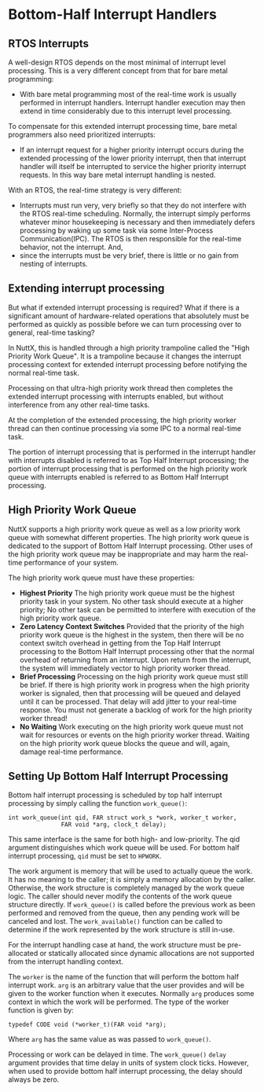 Bottom-Half Interrupt Handlers
==============================

RTOS Interrupts
---------------

A well-design RTOS depends on the most minimal of interrupt level
processing. This is a very different concept from that for bare metal
programming:

-   With bare metal programming most of the real-time work is usually
    performed in interrupt handlers. Interrupt handler execution may
    then extend in time considerably due to this interrupt level
    processing.

To compensate for this extended interrupt processing time, bare metal
programmers also need prioritized interrupts:

-   If an interrupt request for a higher priority interrupt occurs
    during the extended processing of the lower priority interrupt, then
    that interrupt handler will itself be interrupted to service the
    higher priority interrupt requests. In this way bare metal interrupt
    handling is nested.

With an RTOS, the real-time strategy is very different:

-   Interrupts must run very, very briefly so that they do not interfere
    with the RTOS real-time scheduling. Normally, the interrupt simply
    performs whatever minor housekeeping is necessary and then
    immediately defers processing by waking up some task via some
    Inter-Process Communication(IPC). The RTOS is then responsible for
    the real-time behavior, not the interrupt. And,
-   since the interrupts must be very brief, there is little or no gain
    from nesting of interrupts.

Extending interrupt processing
------------------------------

But what if extended interrupt processing is required? What if there is
a significant amount of hardware-related operations that absolutely must
be performed as quickly as possible before we can turn processing over
to general, real-time tasking?

In NuttX, this is handled through a high priority trampoline called the
\"High Priority Work Queue\". It is a trampoline because it changes the
interrupt processing context for extended interrupt processing before
notifying the normal real-time task.

Processing on that ultra-high priority work thread then completes the
extended interrupt processing with interrupts enabled, but without
interference from any other real-time tasks.

At the completion of the extended processing, the high priority worker
thread can then continue processing via some IPC to a normal real-time
task.

The portion of interrupt processing that is performed in the interrupt
handler with interrupts disabled is referred to as Top Half Interrupt
processing; the portion of interrupt processing that is performed on the
high priority work queue with interrupts enabled is referred to as
Bottom Half Interrupt processing.

High Priority Work Queue
------------------------

NuttX supports a high priority work queue as well as a low priority work
queue with somewhat different properties. The high priority work queue
is dedicated to the support of Bottom Half Interrupt processing. Other
uses of the high priority work queue may be inappropriate and may harm
the real-time performance of your system.

The high priority work queue must have these properties:

-   **Highest Priority** The high priority work queue must be the
    highest priority task in your system. No other task should execute
    at a higher priority; No other task can be permitted to interfere
    with execution of the high priority work queue.
-   **Zero Latency Context Switches** Provided that the priority of the
    high priority work queue is the highest in the system, then there
    will be no context switch overhead in getting from the Top Half
    Interrupt processing to the Bottom Half Interrupt processing other
    that the normal overhead of returning from an interrupt. Upon return
    from the interrupt, the system will immediately vector to high
    priority worker thread.
-   **Brief Processing** Processing on the high priority work queue must
    still be brief. If there is high priority work in progress when the
    high priority worker is signaled, then that processing will be
    queued and delayed until it can be processed. That delay will add
    jitter to your real-time response. You must not generate a backlog
    of work for the high priority worker thread!
-   **No Waiting** Work executing on the high priority work queue must
    not wait for resources or events on the high priority worker thread.
    Waiting on the high priority work queue blocks the queue and will,
    again, damage real-time performance.

Setting Up Bottom Half Interrupt Processing
-------------------------------------------

Bottom half interrupt processing is scheduled by top half interrupt
processing by simply calling the function `work_queue()`:

``` {.C}
int work_queue(int qid, FAR struct work_s *work, worker_t worker,
               FAR void *arg, clock_t delay);
```

This same interface is the same for both high- and low-priority. The qid
argument distinguishes which work queue will be used. For bottom half
interrupt processing, `qid` must be set to `HPWORK`.

The work argument is memory that will be used to actually queue the
work. It has no meaning to the caller; it is simply a memory allocation
by the caller. Otherwise, the work structure is completely managed by
the work queue logic. The caller should never modify the contents of the
work queue structure directly. If `work_queue()` is called before the
previous work as been performed and removed from the queue, then any
pending work will be canceled and lost. The `work_available()` function
can be called to determine if the work represented by the work structure
is still in-use.

For the interrupt handling case at hand, the work structure must be
pre-allocated or statically allocated since dynamic allocations are not
supported from the interrupt handling context.

The `worker` is the name of the function that will perform the bottom
half interrupt work. `arg` is an arbitrary value that the user provides
and will be given to the worker function when it executes. Normally
`arg` produces some context in which the work will be performed. The
type of the worker function is given by:

``` {.C}
typedef CODE void (*worker_t)(FAR void *arg);
```

Where `arg` has the same value as was passed to `work_queue()`.

Processing or work can be delayed in time. The `work_queue()` `delay`
argument provides that time delay in units of system clock ticks.
However, when used to provide bottom half interrupt processing, the
delay should always be zero.
